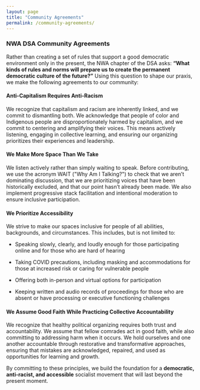 ```yaml
---
layout: page
title: "Community Agreements"
permalink: /community-agreements/
---
```


### NWA DSA Community Agreements

Rather than creating a set of rules that support a good democratic environment only in the present, the NWA chapter of the DSA asks: **“What kinds of rules and norms will prepare us to create the permanent democratic culture of the future?”** Using this question to shape our praxis, we make the following agreements to our community:

#### Anti-Capitalism Requires Anti-Racism

We recognize that capitalism and racism are inherently linked, and we commit to dismantling both. We acknowledge that people of color and Indigenous people are disproportionately harmed by capitalism, and we commit to centering and amplifying their voices. This means actively listening, engaging in collective learning, and ensuring our organizing prioritizes their experiences and leadership.

#### We Make More Space Than We Take

We listen actively rather than simply waiting to speak. Before contributing, we use the acronym WAIT ("Why Am I Talking?") to check that we aren’t dominating discussion, that we are prioritizing voices that have been historically excluded, and that our point hasn’t already been made. We also implement progressive stack facilitation and intentional moderation to ensure inclusive participation.

#### We Prioritize Accessibility

We strive to make our spaces inclusive for people of all abilities, backgrounds, and circumstances. This includes, but is not limited to:

- Speaking slowly, clearly, and loudly enough for those participating online and for those who are hard of hearing

- Taking COVID precautions, including masking and accommodations for those at increased risk or caring for vulnerable people

- Offering both in-person and virtual options for participation

- Keeping written and audio records of proceedings for those who are absent or have processing or executive functioning challenges

#### We Assume Good Faith While Practicing Collective Accountability

We recognize that healthy political organizing requires both trust and accountability. We assume that fellow comrades act in good faith, while also committing to addressing harm when it occurs. We hold ourselves and one another accountable through restorative and transformative approaches, ensuring that mistakes are acknowledged, repaired, and used as opportunities for learning and growth.

By committing to these principles, we build the foundation for a **democratic, anti-racist, and accessible** socialist movement that will last beyond the present moment.
